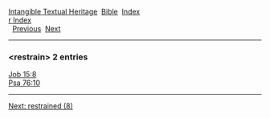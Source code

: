 [Intangible Textual Heritage](../../index)  [Bible](../index) 
[Index](index)   
[r Index](_r_)  
  [Previous](c09453)  [Next](c09455) 

------------------------------------------------------------------------

### &lt;restrain&gt; 2 entries

[Job 15:8](../kjv/job015.htm#008)  
[Psa 76:10](../kjv/psa076.htm#010)  

------------------------------------------------------------------------

[Next: restrained (8)](c09455)
